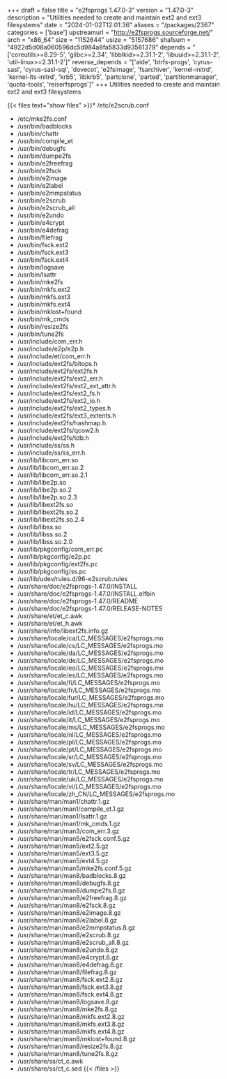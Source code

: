 +++
draft = false
title = "e2fsprogs 1.47.0-3"
version = "1.47.0-3"
description = "Utilities needed to create and maintain ext2 and ext3 filesystems"
date = "2024-01-02T12:01:36"
aliases = "/packages/2367"
categories = ['base']
upstreamurl = "http://e2fsprogs.sourceforge.net/"
arch = "x86_64"
size = "1152644"
usize = "5157686"
sha1sum = "4922d5d08a060596dc5d984a8fa5833d93561379"
depends = "['coreutils>=8.29-5', 'glibc>=2.34', 'libblkid>=2.31.1-2', 'libuuid>=2.31.1-2', 'util-linux>=2.31.1-2']"
reverse_depends = "['aide', 'btrfs-progs', 'cyrus-sasl', 'cyrus-sasl-sql', 'dovecot', 'e2fsimage', 'fsarchiver', 'kernel-initrd', 'kernel-lts-initrd', 'krb5', 'libkrb5', 'partclone', 'parted', 'partitionmanager', 'quota-tools', 'reiserfsprogs']"
+++
Utilities needed to create and maintain ext2 and ext3 filesystems

{{< files text="show files" >}}* /etc/e2scrub.conf
* /etc/mke2fs.conf
* /usr/bin/badblocks
* /usr/bin/chattr
* /usr/bin/compile_et
* /usr/bin/debugfs
* /usr/bin/dumpe2fs
* /usr/bin/e2freefrag
* /usr/bin/e2fsck
* /usr/bin/e2image
* /usr/bin/e2label
* /usr/bin/e2mmpstatus
* /usr/bin/e2scrub
* /usr/bin/e2scrub_all
* /usr/bin/e2undo
* /usr/bin/e4crypt
* /usr/bin/e4defrag
* /usr/bin/filefrag
* /usr/bin/fsck.ext2
* /usr/bin/fsck.ext3
* /usr/bin/fsck.ext4
* /usr/bin/logsave
* /usr/bin/lsattr
* /usr/bin/mke2fs
* /usr/bin/mkfs.ext2
* /usr/bin/mkfs.ext3
* /usr/bin/mkfs.ext4
* /usr/bin/mklost+found
* /usr/bin/mk_cmds
* /usr/bin/resize2fs
* /usr/bin/tune2fs
* /usr/include/com_err.h
* /usr/include/e2p/e2p.h
* /usr/include/et/com_err.h
* /usr/include/ext2fs/bitops.h
* /usr/include/ext2fs/ext2fs.h
* /usr/include/ext2fs/ext2_err.h
* /usr/include/ext2fs/ext2_ext_attr.h
* /usr/include/ext2fs/ext2_fs.h
* /usr/include/ext2fs/ext2_io.h
* /usr/include/ext2fs/ext2_types.h
* /usr/include/ext2fs/ext3_extents.h
* /usr/include/ext2fs/hashmap.h
* /usr/include/ext2fs/qcow2.h
* /usr/include/ext2fs/tdb.h
* /usr/include/ss/ss.h
* /usr/include/ss/ss_err.h
* /usr/lib/libcom_err.so
* /usr/lib/libcom_err.so.2
* /usr/lib/libcom_err.so.2.1
* /usr/lib/libe2p.so
* /usr/lib/libe2p.so.2
* /usr/lib/libe2p.so.2.3
* /usr/lib/libext2fs.so
* /usr/lib/libext2fs.so.2
* /usr/lib/libext2fs.so.2.4
* /usr/lib/libss.so
* /usr/lib/libss.so.2
* /usr/lib/libss.so.2.0
* /usr/lib/pkgconfig/com_err.pc
* /usr/lib/pkgconfig/e2p.pc
* /usr/lib/pkgconfig/ext2fs.pc
* /usr/lib/pkgconfig/ss.pc
* /usr/lib/udev/rules.d/96-e2scrub.rules
* /usr/share/doc/e2fsprogs-1.47.0/INSTALL
* /usr/share/doc/e2fsprogs-1.47.0/INSTALL.elfbin
* /usr/share/doc/e2fsprogs-1.47.0/README
* /usr/share/doc/e2fsprogs-1.47.0/RELEASE-NOTES
* /usr/share/et/et_c.awk
* /usr/share/et/et_h.awk
* /usr/share/info/libext2fs.info.gz
* /usr/share/locale/ca/LC_MESSAGES/e2fsprogs.mo
* /usr/share/locale/cs/LC_MESSAGES/e2fsprogs.mo
* /usr/share/locale/da/LC_MESSAGES/e2fsprogs.mo
* /usr/share/locale/de/LC_MESSAGES/e2fsprogs.mo
* /usr/share/locale/eo/LC_MESSAGES/e2fsprogs.mo
* /usr/share/locale/es/LC_MESSAGES/e2fsprogs.mo
* /usr/share/locale/fi/LC_MESSAGES/e2fsprogs.mo
* /usr/share/locale/fr/LC_MESSAGES/e2fsprogs.mo
* /usr/share/locale/fur/LC_MESSAGES/e2fsprogs.mo
* /usr/share/locale/hu/LC_MESSAGES/e2fsprogs.mo
* /usr/share/locale/id/LC_MESSAGES/e2fsprogs.mo
* /usr/share/locale/it/LC_MESSAGES/e2fsprogs.mo
* /usr/share/locale/ms/LC_MESSAGES/e2fsprogs.mo
* /usr/share/locale/nl/LC_MESSAGES/e2fsprogs.mo
* /usr/share/locale/pl/LC_MESSAGES/e2fsprogs.mo
* /usr/share/locale/pt/LC_MESSAGES/e2fsprogs.mo
* /usr/share/locale/sr/LC_MESSAGES/e2fsprogs.mo
* /usr/share/locale/sv/LC_MESSAGES/e2fsprogs.mo
* /usr/share/locale/tr/LC_MESSAGES/e2fsprogs.mo
* /usr/share/locale/uk/LC_MESSAGES/e2fsprogs.mo
* /usr/share/locale/vi/LC_MESSAGES/e2fsprogs.mo
* /usr/share/locale/zh_CN/LC_MESSAGES/e2fsprogs.mo
* /usr/share/man/man1/chattr.1.gz
* /usr/share/man/man1/compile_et.1.gz
* /usr/share/man/man1/lsattr.1.gz
* /usr/share/man/man1/mk_cmds.1.gz
* /usr/share/man/man3/com_err.3.gz
* /usr/share/man/man5/e2fsck.conf.5.gz
* /usr/share/man/man5/ext2.5.gz
* /usr/share/man/man5/ext3.5.gz
* /usr/share/man/man5/ext4.5.gz
* /usr/share/man/man5/mke2fs.conf.5.gz
* /usr/share/man/man8/badblocks.8.gz
* /usr/share/man/man8/debugfs.8.gz
* /usr/share/man/man8/dumpe2fs.8.gz
* /usr/share/man/man8/e2freefrag.8.gz
* /usr/share/man/man8/e2fsck.8.gz
* /usr/share/man/man8/e2image.8.gz
* /usr/share/man/man8/e2label.8.gz
* /usr/share/man/man8/e2mmpstatus.8.gz
* /usr/share/man/man8/e2scrub.8.gz
* /usr/share/man/man8/e2scrub_all.8.gz
* /usr/share/man/man8/e2undo.8.gz
* /usr/share/man/man8/e4crypt.8.gz
* /usr/share/man/man8/e4defrag.8.gz
* /usr/share/man/man8/filefrag.8.gz
* /usr/share/man/man8/fsck.ext2.8.gz
* /usr/share/man/man8/fsck.ext3.8.gz
* /usr/share/man/man8/fsck.ext4.8.gz
* /usr/share/man/man8/logsave.8.gz
* /usr/share/man/man8/mke2fs.8.gz
* /usr/share/man/man8/mkfs.ext2.8.gz
* /usr/share/man/man8/mkfs.ext3.8.gz
* /usr/share/man/man8/mkfs.ext4.8.gz
* /usr/share/man/man8/mklost+found.8.gz
* /usr/share/man/man8/resize2fs.8.gz
* /usr/share/man/man8/tune2fs.8.gz
* /usr/share/ss/ct_c.awk
* /usr/share/ss/ct_c.sed
{{< /files >}}